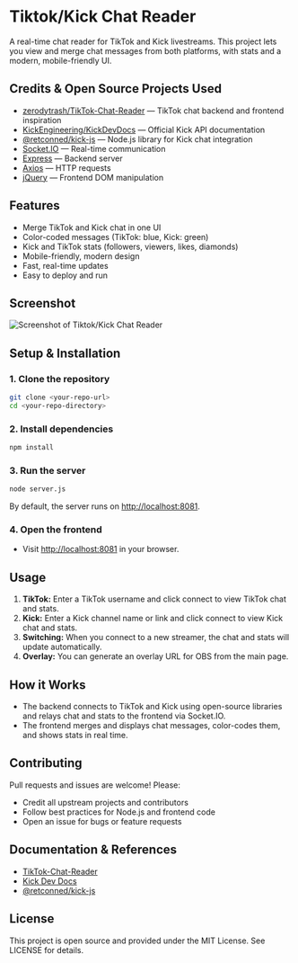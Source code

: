 # Tiktok/Kick Chat Reader

A real-time chat reader for TikTok and Kick livestreams. This project lets you view and merge chat messages from both platforms, with stats and a modern, mobile-friendly UI.

## Credits & Open Source Projects Used

- [zerodytrash/TikTok-Chat-Reader](https://github.com/zerodytrash/TikTok-Chat-Reader) — TikTok chat backend and frontend inspiration
- [KickEngineering/KickDevDocs](https://github.com/KickEngineering/KickDevDocs) — Official Kick API documentation
- [@retconned/kick-js](https://github.com/retconned/kick-js) — Node.js library for Kick chat integration
- [Socket.IO](https://socket.io/) — Real-time communication
- [Express](https://expressjs.com/) — Backend server
- [Axios](https://axios-http.com/) — HTTP requests
- [jQuery](https://jquery.com/) — Frontend DOM manipulation

## Features

- Merge TikTok and Kick chat in one UI
- Color-coded messages (TikTok: blue, Kick: green)
- Kick and TikTok stats (followers, viewers, likes, diamonds)
- Mobile-friendly, modern design
- Fast, real-time updates
- Easy to deploy and run

## Screenshot

![Screenshot of Tiktok/Kick Chat Reader](https://i.imgur.com/FBZNbvZ.png)

## Setup & Installation

### 1. Clone the repository
```bash
git clone <your-repo-url>
cd <your-repo-directory>
```

### 2. Install dependencies
```bash
npm install
```

### 3. Run the server
```bash
node server.js
```

By default, the server runs on [http://localhost:8081](http://localhost:8081).

### 4. Open the frontend
- Visit [http://localhost:8081](http://localhost:8081) in your browser.

## Usage

1. **TikTok:** Enter a TikTok username and click connect to view TikTok chat and stats.
2. **Kick:** Enter a Kick channel name or link and click connect to view Kick chat and stats.
3. **Switching:** When you connect to a new streamer, the chat and stats will update automatically.
4. **Overlay:** You can generate an overlay URL for OBS from the main page.

## How it Works
- The backend connects to TikTok and Kick using open-source libraries and relays chat and stats to the frontend via Socket.IO.
- The frontend merges and displays chat messages, color-codes them, and shows stats in real time.

## Contributing

Pull requests and issues are welcome! Please:
- Credit all upstream projects and contributors
- Follow best practices for Node.js and frontend code
- Open an issue for bugs or feature requests

## Documentation & References
- [TikTok-Chat-Reader](https://github.com/zerodytrash/TikTok-Chat-Reader)
- [Kick Dev Docs](https://github.com/KickEngineering/KickDevDocs)
- [@retconned/kick-js](https://github.com/retconned/kick-js)

## License
This project is open source and provided under the MIT License. See LICENSE for details.
